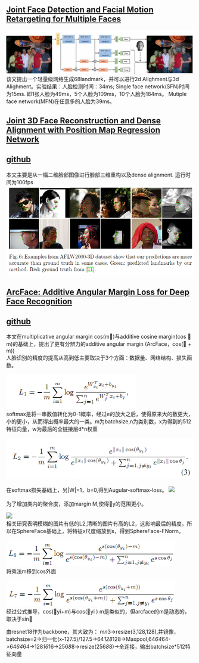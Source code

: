 
[Joint Face Detection and Facial Motion Retargeting for Multiple Faces](https://arxiv.org/abs/1902.10744)
-
![image](https://github.com/renchenliang/daily-paper-computer-vision/blob/master/face%20recognition/image/QQ%E5%9B%BE%E7%89%8720190612152651.png)
  该文提出一个轻量级网络生成68landmark，并可以进行2d Alighment与3d Alighment。实验结果：人脸检测时间：34ms; Single face network(SFN)时间为15ms. 即1张人脸为49ms，5个人脸为109ms，10个人脸为184ms。  Mutiple face network(MFN)在任意多的人脸为39ms。

[Joint 3D Face Reconstruction and Dense Alignment with Position Map Regression Network](https://arxiv.org/abs/1803.07835)
-
[github](https://github.com/YadiraF/PRNet)
-
本文主要是从一幅二维脸部图像进行脸部三维重构以及dense alignment. 运行时间为100fps
![](https://github.com/renchenliang/daily-paper-computer-vision/blob/master/face%20recognition/image/QQ%E5%9B%BE%E7%89%8720190615174941.png)

[ArcFace: Additive Angular Margin Loss for Deep Face Recognition](https://arxiv.org/abs/1801.07698)
-
[github](https://github.com/deepinsight/insightface)
-
  本文在multiplicative angular margin cos(m)与additive cosine margin(cos   m)的基础上，提出了更有分辨力的additive angular margin (ArcFace，cos( + m))  <br>
  人脸识别的精度的提高从高到低主要取决于3个方面：数据量、网络结构、损失函数。

![softmax](https://github.com/renchenliang/daily-paper-computer-vision/blob/master/face%20recognition/image/softmax.png)<br>
softmax是将一串数值转化为0-1概率，经过e的放大之后，使得原来大的数更大，小的更小，从而得出概率最大的一类。m为batchsize,n为类别数，x为得到的512特征向量，w为最后的全链接层d*n权重

![](https://github.com/renchenliang/daily-paper-computer-vision/blob/master/face%20recognition/image/Augular-softmax-loss.png)<br>
 <br>在softmax损失基础上，另|W|=1，b=0,得到Augular-softmax-loss。
![](ttps://github.com/renchenliang/daily-paper-computer-vision/blob/master/face%20recognition/image/multiplicative%20angular%20margin.png)<br>
 <br>为了增加类内的聚合度，添加margin M,使得y的范围更小。

![](ttps://github.com/renchenliang/daily-paper-computer-vision/blob/master/face%20recognition/image/multiplicative%20SphereFace%20FNorm.png) <br>
相关研究表明模糊的图片有低的L2,清晰的图片有高的L2，这影响最后的精度。所以在SphereFace基础上，将特征x尺度缩放到s，得到SphereFace-FNorm。

![](https://github.com/renchenliang/daily-paper-computer-vision/blob/master/face%20recognition/image/Additive%20Cosine%20Margin.png) <br>
将乘法m移到cos外面

![](https://github.com/renchenliang/daily-paper-computer-vision/blob/master/face%20recognition/image/Additive%20Angular%20Margin.png) <br>
经过公式推导，cos(yi+m)与cos(yi ) m是类似的，但arcface的m是动态的，取决于sin <br>

由resnet18作为backbone，其大致为：
m*n*3->resize(3,128,128),并镜像，batchsize=2->归一化(x-127.5)/127.5->64*128*128->Maxpool,64*64*64->64*64*64->128*16*16->256*8*8->resize(256*8*8)->全连接，输出batchsize*512特征向量

